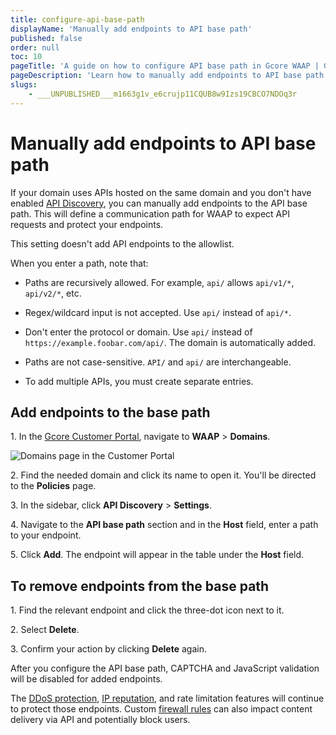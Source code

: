 ```yaml
---
title: configure-api-base-path
displayName: 'Manually add endpoints to API base path'
published: false
order: null
toc: 10
pageTitle: 'A guide on how to configure API base path in Gcore WAAP | Gcore'
pageDescription: 'Learn how to manually add endpoints to API base path so they are protected by WAAP.'
slugs:
    - ___UNPUBLISHED___m1663g1v_e6crujp11CQUB8w9Izs19CBCO7NDOq3r
---
```


# Manually add endpoints to API base path

If your domain uses APIs hosted on the same domain and you don't have enabled <a href="https://gcore.com/docs/waap/api-discovery-and-protection/api-discovery" target="_blank">API Discovery</a>, you can manually add endpoints to the API base path. This will define a communication path for WAAP to expect API requests and protect your endpoints.  

<alert-element type="info" title="Info">
 
This setting doesn't add API endpoints to the allowlist. 
 
</alert-element>

When you enter a path, note that:  

* Paths are recursively allowed. For example, `api/` allows `api/v1/*`, `api/v2/*`, etc. 

* Regex/wildcard input is not accepted. Use `api/` instead of `api/*`.  

* Don't enter the protocol or domain. Use `api/` instead of `https://example.foobar.com/api/`. The domain is automatically added.  

* Paths are not case-sensitive. `API/` and `api/` are interchangeable.  

* To add multiple APIs, you must create separate entries. 

## Add endpoints to the base path

1\. In the <a href="https://accounts.gcore.com/reports/dashboard" target="_blank">Gcore Customer Portal</a>, navigate to **WAAP** > **Domains**.

<img src="https://assets.gcore.pro/docs/waap/api-discovery-and-protection/domains-page.png" alt="Domains page in the Customer Portal">

2\. Find the needed domain and click its name to open it. You'll be directed to the **Policies** page. 

3\. In the sidebar, click **API Discovery** > **Settings**. 

4\. Navigate to the **API base path** section and in the **Host** field, enter a path to your endpoint. 

5\. Click **Add**. The endpoint will appear in the table under the **Host** field.  

## To remove endpoints from the base path

1\. Find the relevant endpoint and click the three-dot icon next to it. 

2\. Select **Delete**.

3\. Confirm your action by clicking **Delete** again. 

After you configure the API base path, CAPTCHA and JavaScript validation will be disabled for added endpoints.  

The <a href="https://gcore.com/docs/waap/ddos-protection" target="_blank">DDoS protection</a>, <a href="https://gcore.com/docs/waap/waap-policies/ip-reputation" target="_blank">IP reputation</a>, and rate limitation features will continue to protect those endpoints. Custom <a href="https://gcore.com/docs/waap/ip-security/allow-and-block-ip-addresses" target="_blank">firewall rules</a> can also impact content delivery via API and potentially block users.
